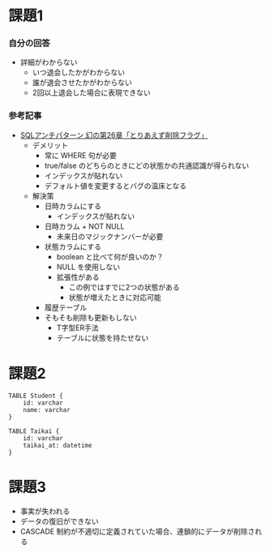 # 課題1

### 自分の回答

- 詳細がわからない
  - いつ退会したかがわからない
  - 誰が退会させたかがわからない
  - 2回以上退会した場合に表現できない

### 参考記事

- [SQLアンチパターン 幻の第26章「とりあえず削除フラグ」](https://www.slideshare.net/t_wada/ronsakucasual)
  - デメリット
    - 常に WHERE 句が必要
    - true/false のどちらのときにどの状態かの共通認識が得られない
    - インデックスが貼れない
    - デフォルト値を変更するとバグの温床となる
  - 解決策
    - 日時カラムにする
      - インデックスが貼れない
    - 日時カラム + NOT NULL
      - 未来日のマジックナンバーが必要
    - 状態カラムにする
      - boolean と比べて何が良いのか？
      - NULL を使用しない
      - 拡張性がある
        - この例ではすでに2つの状態がある
        - 状態が増えたときに対応可能
    - 履歴テーブル
    - そもそも削除も更新もしない
      - T字型ER手法
      - テーブルに状態を持たせない


# 課題2

```
TABLE Student {
	id: varchar
	name: varchar
}

TABLE Taikai {
	id: varchar
	taikai_at: datetime
}
```

# 課題3

- 事実が失われる
- データの復旧ができない
- CASCADE 制約が不適切に定義されていた場合、連鎖的にデータが削除される
